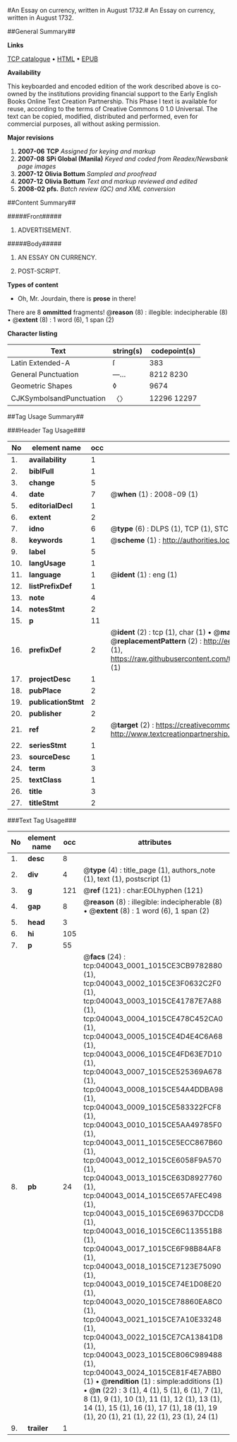 #An Essay on currency, written in August 1732.#
An Essay on currency, written in August 1732.

##General Summary##

**Links**

[TCP catalogue](http://www.ota.ox.ac.uk/tcp/)  • 
[HTML](http://tei.it.ox.ac.uk/tcp/Texts-HTML/free/N30/N30151.html)  • 
[EPUB](http://tei.it.ox.ac.uk/tcp/Texts-EPUB/free/N30/N30151.epub)

**Availability**

This keyboarded and encoded edition of the
	       work described above is co-owned by the institutions
	       providing financial support to the Early English Books
	       Online Text Creation Partnership. This Phase I text is
	       available for reuse, according to the terms of Creative
	       Commons 0 1.0 Universal. The text can be copied,
	       modified, distributed and performed, even for
	       commercial purposes, all without asking permission.

**Major revisions**

1. __2007-06__ __TCP__ *Assigned for keying and markup*
1. __2007-08__ __SPi Global (Manila)__ *Keyed and coded from Readex/Newsbank page images*
1. __2007-12__ __Olivia Bottum__ *Sampled and proofread*
1. __2007-12__ __Olivia Bottum__ *Text and markup reviewed and edited*
1. __2008-02__ __pfs.__ *Batch review (QC) and XML conversion*

##Content Summary##

#####Front#####

1. ADVERTISEMENT.

#####Body#####

1. AN ESSAY ON CURRENCY.

1. POST-SCRIPT.

**Types of content**

  * Oh, Mr. Jourdain, there is **prose** in there!

There are 8 **ommitted** fragments! 
 @__reason__ (8) : illegible: indecipherable (8)  •  @__extent__ (8) : 1 word (6), 1 span (2)

**Character listing**


|Text|string(s)|codepoint(s)|
|---|---|---|
|Latin Extended-A|ſ|383|
|General Punctuation|—…|8212 8230|
|Geometric Shapes|◊|9674|
|CJKSymbolsandPunctuation|〈〉|12296 12297|

##Tag Usage Summary##

###Header Tag Usage###

|No|element name|occ|attributes|
|---|---|---|---|
|1.|__availability__|1||
|2.|__biblFull__|1||
|3.|__change__|5||
|4.|__date__|7| @__when__ (1) : 2008-09 (1)|
|5.|__editorialDecl__|1||
|6.|__extent__|2||
|7.|__idno__|6| @__type__ (6) : DLPS (1), TCP (1), STC (1), NOTIS (1), IMAGE-SET (1), EVANS-CITATION (1)|
|8.|__keywords__|1| @__scheme__ (1) : http://authorities.loc.gov/ (1)|
|9.|__label__|5||
|10.|__langUsage__|1||
|11.|__language__|1| @__ident__ (1) : eng (1)|
|12.|__listPrefixDef__|1||
|13.|__note__|4||
|14.|__notesStmt__|2||
|15.|__p__|11||
|16.|__prefixDef__|2| @__ident__ (2) : tcp (1), char (1)  •  @__matchPattern__ (2) : ([0-9\-]+):([0-9IVX]+) (1), (.+) (1)  •  @__replacementPattern__ (2) : http://eebo.chadwyck.com/downloadtiff?vid=$1&page=$2 (1), https://raw.githubusercontent.com/textcreationpartnership/Texts/master/tcpchars.xml#$1 (1)|
|17.|__projectDesc__|1||
|18.|__pubPlace__|2||
|19.|__publicationStmt__|2||
|20.|__publisher__|2||
|21.|__ref__|2| @__target__ (2) : https://creativecommons.org/publicdomain/zero/1.0/ (1), http://www.textcreationpartnership.org/docs/. (1)|
|22.|__seriesStmt__|1||
|23.|__sourceDesc__|1||
|24.|__term__|3||
|25.|__textClass__|1||
|26.|__title__|3||
|27.|__titleStmt__|2||


###Text Tag Usage###

|No|element name|occ|attributes|
|---|---|---|---|
|1.|__desc__|8||
|2.|__div__|4| @__type__ (4) : title_page (1), authors_note (1), text (1), postscript (1)|
|3.|__g__|121| @__ref__ (121) : char:EOLhyphen (121)|
|4.|__gap__|8| @__reason__ (8) : illegible: indecipherable (8)  •  @__extent__ (8) : 1 word (6), 1 span (2)|
|5.|__head__|3||
|6.|__hi__|105||
|7.|__p__|55||
|8.|__pb__|24| @__facs__ (24) : tcp:040043_0001_1015CE3CB9782880 (1), tcp:040043_0002_1015CE3F0632C2F0 (1), tcp:040043_0003_1015CE41787E7A88 (1), tcp:040043_0004_1015CE478C452CA0 (1), tcp:040043_0005_1015CE4D4E4C6A68 (1), tcp:040043_0006_1015CE4FD63E7D10 (1), tcp:040043_0007_1015CE525369A678 (1), tcp:040043_0008_1015CE54A4DDBA98 (1), tcp:040043_0009_1015CE583322FCF8 (1), tcp:040043_0010_1015CE5AA49785F0 (1), tcp:040043_0011_1015CE5ECC867B60 (1), tcp:040043_0012_1015CE6058F9A570 (1), tcp:040043_0013_1015CE63D8927760 (1), tcp:040043_0014_1015CE657AFEC498 (1), tcp:040043_0015_1015CE69637DCCD8 (1), tcp:040043_0016_1015CE6C113551B8 (1), tcp:040043_0017_1015CE6F98B84AF8 (1), tcp:040043_0018_1015CE7123E75090 (1), tcp:040043_0019_1015CE74E1D08E20 (1), tcp:040043_0020_1015CE78860EA8C0 (1), tcp:040043_0021_1015CE7A10E33248 (1), tcp:040043_0022_1015CE7CA13841D8 (1), tcp:040043_0023_1015CE806C989488 (1), tcp:040043_0024_1015CE81F4E7ABB0 (1)  •  @__rendition__ (1) : simple:additions (1)  •  @__n__ (22) : 3 (1), 4 (1), 5 (1), 6 (1), 7 (1), 8 (1), 9 (1), 10 (1), 11 (1), 12 (1), 13 (1), 14 (1), 15 (1), 16 (1), 17 (1), 18 (1), 19 (1), 20 (1), 21 (1), 22 (1), 23 (1), 24 (1)|
|9.|__trailer__|1||

